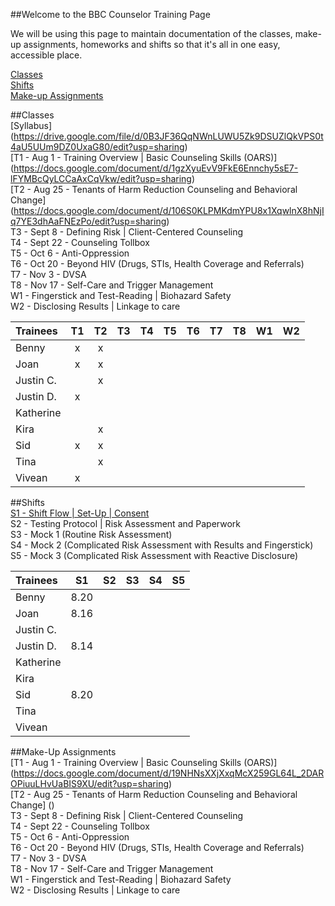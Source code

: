 ##Welcome to the BBC Counselor Training Page

We will be using this page to maintain documentation of the classes, make-up assignments, homeworks and shifts so that it's all in one easy, accessible place.

[Classes](#classes)  
[Shifts](#shifts)  
[Make-up Assignments](#makeup)  

##<a name="classes"></a>Classes  
[Syllabus] (https://drive.google.com/file/d/0B3JF36QqNWnLUWU5Zk9DSUZlQkVPS0t4aU5UUm9DZ0UxaG80/edit?usp=sharing)  
[T1 - Aug 1 - Training Overview | Basic Counseling Skills (OARS)] (https://docs.google.com/document/d/1gzXyuEvV9FkE6Ennchy5sE7-lFYMBcQyLCCaAxCqVkw/edit?usp=sharing)  
[T2 - Aug 25 - Tenants of Harm Reduction Counseling and Behavioral Change] (https://docs.google.com/document/d/106S0KLPMKdmYPU8x1XqwlnX8hNjIq7YE3dhAaFNEzPo/edit?usp=sharing)  
T3 - Sept 8 - Defining Risk | Client-Centered Counseling  
T4 - Sept 22 - Counseling Tollbox  
T5 - Oct 6 - Anti-Oppression  
T6 - Oct 20 - Beyond HIV (Drugs, STIs, Health Coverage and Referrals)  
T7 - Nov 3 - DVSA  
T8 - Nov 17 - Self-Care and Trigger Management  
W1 - Fingerstick and Test-Reading | Biohazard Safety  
W2 - Disclosing Results | Linkage to care  

| Trainees | T1 | T2 | T3 | T4 | T5 | T6 | T7 | T8 | W1 | W2 |
| :----------------------- | :-: | :-: | :-: | :-: | :-: | :-: | :-: | :-: | :-: | :-: |
| Benny | x | x | | | | | | | | |
| Joan | x | x | | | | | | | | |
| Justin C. | | x | | | | | | | | |
| Justin D. | x | | | | | | | | | |
| Katherine | | | | | | | | | | |
| Kira | | x | | | | | | | | |
| Sid | x | x | | | | | | | | |
| Tina | | x | | | | | | | | |
| Vivean | x | | | | | | | | | |

##<a name="shifts"></a>Shifts  
[S1 - Shift Flow | Set-Up | Consent](https://docs.google.com/document/d/1ui0M1-V2GhTsbwLCvp_0OFWf6i_p6hWEDCc-gVEsdy0/edit?usp=sharing)  
S2 - Testing Protocol | Risk Assessment and Paperwork  
S3 - Mock 1 (Routine Risk Assessment)  
S4 - Mock 2 (Complicated Risk Assessment with Results and Fingerstick)  
S5 - Mock 3 (Complicated Risk Assessment with Reactive Disclosure)  

| Trainees | S1 | S2 | S3 | S4 | S5 |
| :----------------------- | :-----: | :-----: | :-----: | :-----: | :-----: |
| Benny | 8.20 | | | | |
| Joan | 8.16 | | | | |
| Justin C. | | | | | |
| Justin D. | 8.14 | | | | |
| Katherine | | | | | |
| Kira | | | | | |
| Sid | 8.20 | | | | |
| Tina | | | | | |
| Vivean | | | | | |

##<a name="makeup"></a>Make-Up Assignments  
[T1 - Aug 1 - Training Overview | Basic Counseling Skills (OARS)] (https://docs.google.com/document/d/19NHNsXXjXxqMcX259GL64L_2DAROPiuuLHvUaBIS9XU/edit?usp=sharing)  
[T2 - Aug 25 - Tenants of Harm Reduction Counseling and Behavioral Change] ()  
T3 - Sept 8 - Defining Risk | Client-Centered Counseling  
T4 - Sept 22 - Counseling Tollbox  
T5 - Oct 6 - Anti-Oppression  
T6 - Oct 20 - Beyond HIV (Drugs, STIs, Health Coverage and Referrals)  
T7 - Nov 3 - DVSA  
T8 - Nov 17 - Self-Care and Trigger Management  
W1 - Fingerstick and Test-Reading | Biohazard Safety  
W2 - Disclosing Results | Linkage to care  
